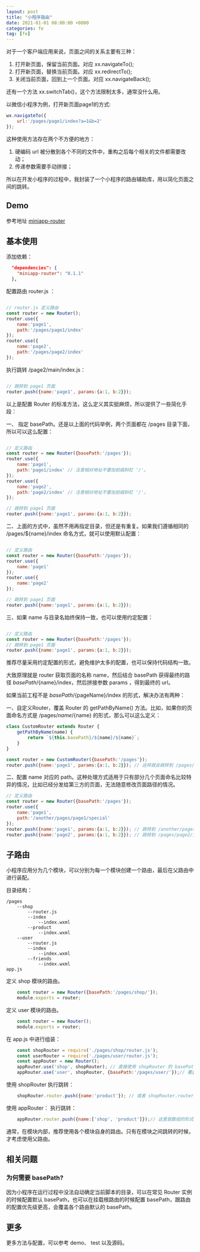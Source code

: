 ```yaml
---
layout: post
title: "小程序路由"
date: 2021-01-01 08:00:00 +0800
categories: fe
tag: [fe]
---
```

对于一个客户端应用来说，页面之间的关系主要有三种：

1. 打开新页面，保留当前页面。对应 xx.navigateTo();
2. 打开新页面，替换当前页面。对应 xx.redirectTo();
3. 关闭当前页面，回到上一个页面。对应 xx.navigateBack();

<!-- more -->

还有一个方法 xx.switchTab()，这个方法限制太多，通常没什么用。

以微信小程序为例，打开新页面page1的方式:

```javascript
wx.navigateTo({
    url:'/pages/page1/index?a=1&b=2'
});
```
这种使用方法存在两个不方便的地方：

1. 硬编码 url 被分散到各个不同的文件中，重构之后每个相关的文件都需要改动；
2. 传递参数需要手动拼接；

所以在开发小程序的过程中，我封装了一个小程序的路由辅助库，用以简化页面之间的跳转。

## Demo

参考地址 [miniapp-router](https://github.com/xesam/miniapp-router)

## 基本使用

添加依赖：

```json
  "dependencies": {
    "miniapp-router": "0.1.1"
  },
```

配置路由 router.js ：

```javascript

// router.js 定义路由
const router = new Router();
router.use({
    name:'page1',
    path:'/pages/page1/index'
});
router.use({
    name:'page2',
    path:'/pages/page2/index'
});
```

执行跳转 /page2/main/index.js：

```javascript

// 跳转到 page1 页面
router.push({name:'page1', params:{a:1, b:2}});
```

以上是配置 Router 的标准方法，这么定义其实挺麻烦，所以提供了一些简化手段：

一、 指定 basePath。还是以上面的代码举例，两个页面都在 /pages 目录下面，所以可以这么配置：

```javascript

// 定义路由
const router = new Router({basePath:'/pages'});
router.use({
    name:'page1',
    path:'page1/index' // 注意相对地址不要加前缀斜杠 '/'。
});
router.use({
    name:'page2',
    path:'page2/index' // 注意相对地址不要加前缀斜杠 '/'。
});

// 跳转到 page1 页面
router.push({name:'page1', params:{a:1, b:2}});
```

二、上面的方式中，虽然不用再指定目录，但还是有重复。如果我们遵循相同的 /pages/${name}/index 命名方式，就可以使用默认配置：

```javascript

// 定义路由
const router = new Router({basePath:'/pages'});
router.use({
    name:'page1'
});
router.use({
    name:'page2'
});

// 跳转到 page1 页面
router.push({name:'page1', params:{a:1, b:2}});
```

三、如果 name 与目录名始终保持一致，也可以使用约定配置：


```javascript

// 定义路由
const router = new Router({basePath:'/pages'});
// 跳转到 page1 页面
router.push({name:'page1', params:{a:1, b:2}});
```
推荐尽量采用约定配置的形式，避免维护太多的配置，也可以保持代码结构一致。


大致原理就是 router 获取页面的名称 name，然后结合 basePath 获得最终的路径 ${basePath}/${name}/index，然后拼接参数 params ，得到最终的 url。

如果当前工程不是 ${basePath}/${pageName}/index 的形式，解决办法有两种：

一、自定义Router，覆盖 Router 的 getPathByName() 方法。比如，如果你的页面命名方式是 /pages/${name}/${name} 的形式，那么可以这么定义：

```javascript   
class CustomRouter extends Router {
    getPathByName(name) {
        return `${this.basePath}/${name}/${name}`;
    }
}

const router = new CustomRouter({basePath:'/pages'});
router.push({name:'page1', params:{a:1, b:2}}); // 这样就会跳转到 /pages/page1/page1?a=1&b=2

```

二、配置 name 对应的 path。这种处理方式适用于只有部分几个页面命名比较特异的情况，比如已经分发给第三方的页面，无法随意修改页面路径的情况。

```javascript
// 定义路由
const router = new Router({basePath:'/pages'});
router.use({
    name:'page1',
    path:'/another/pages/page1/special'
});
router.push({name:'page1', params:{a:1, b:2}}); // 跳转到 /another/pages/page1/special?a=1&b=2
router.push({name:'page2', params:{a:1, b:2}}); // 跳转到 /pages/page2/index?a=1&b=2
```

## 子路由

小程序应用分为几个模块，可以分别为每一个模块创建一个路由，最后在父路由中进行装配。

目录结构：

```
/pages
    --shop
        --router.js
        --index
            --index.wxml
        --product
            --index.wxml
    --user
        --router.js
        --index
            --index.wxml
        --friends
            --index.wxml
app.js
```

定义 shop 模块的路由。

```javascript
    const router = new Router({basePath:'/pages/shop/'});
    module.exports = router;
```

定义 user 模块的路由。

```javascript
    const router = new Router();
    module.exports = router;
```

在 app.js 中进行组装：

```javascript
    const shopRouter = require('./pages/shop/router.js');
    const userRouter = require('./pages/user/router.js');
    const appRouter = new Router();
    appRouter.use('shop', shopRouter); // 直接使用 shopRouter 的 basePath 
    appRouter.use('user', shopRouter, {basePath:'/pages/user/'});// 覆盖 userRouter 的 basePath
```

使用 shopRouter 执行跳转：

```javascript
    shopRouter.router.push({name:'product'}); // 或者 shopRouter.router.push({name:['product']});
```

使用 appRouter： 执行跳转：

```javascript
    appRouter.router.push({name:['shop', 'product']});// 这里是数组的形式
```

通常，在模块内部，推荐使用各个模块自身的路由。只有在模块之间跳转的时候，才考虑使用父路由。

## 相关问题

### 为何需要 basePath?

因为小程序在运行过程中没法自动确定当前脚本的目录，可以在常见 Router 实例的时候配置默认 basePath，也可以在挂载根路由的时候配置 basePath，跟路由的配置优先级更高，会覆盖各个路由默认的 basePath。

## 更多
更多方法与配置，可以参考 demo、 test 以及源码。